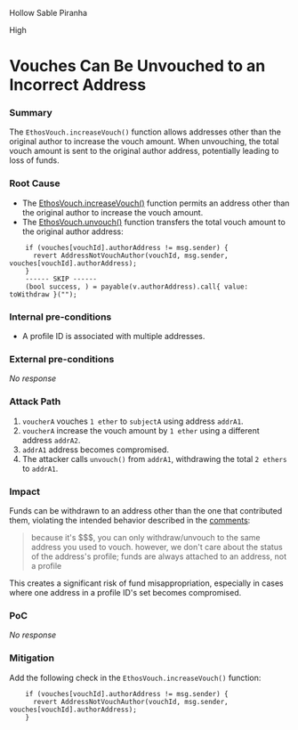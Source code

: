 Hollow Sable Piranha

High

# Vouches Can Be Unvouched to an Incorrect Address

### Summary

The `EthosVouch.increaseVouch()` function allows addresses other than the original author to increase the vouch amount. When unvouching, the total vouch amount is sent to the original author address, potentially leading to loss of funds.


### Root Cause

- The [EthosVouch.increaseVouch()](https://github.com/sherlock-audit/2024-11-ethos-network-ii/blob/main/ethos/packages/contracts/contracts/EthosVouch.sol#L426-L444) function permits an address other than the original author to increase the vouch amount.
-  The [EthosVouch.unvouch()](https://github.com/sherlock-audit/2024-11-ethos-network-ii/blob/main/ethos/packages/contracts/contracts/EthosVouch.sol#L452-L481) function transfers the total vouch amount to the original author address:
```solidity
    if (vouches[vouchId].authorAddress != msg.sender) {
      revert AddressNotVouchAuthor(vouchId, msg.sender, vouches[vouchId].authorAddress);
    }
    ------ SKIP ------
    (bool success, ) = payable(v.authorAddress).call{ value: toWithdraw }("");
```


### Internal pre-conditions

- A profile ID is associated with multiple addresses.


### External pre-conditions

_No response_

### Attack Path

1. `voucherA` vouches `1 ether` to `subjectA` using address `addrA1`.
2. `voucherA` increase the vouch amount by `1 ether` using a different address `addrA2`.
3. `addrA1` address becomes compromised.
4. The attacker calls `unvouch()` from `addrA1`, withdrawing the total `2 ethers` to `addrA1`.


### Impact

Funds can be withdrawn to an address other than the one that contributed them, violating the intended behavior described in the [comments](https://github.com/sherlock-audit/2024-11-ethos-network-ii/blob/main/ethos/packages/contracts/contracts/EthosVouch.sol#L456-L458):
> because it's $$$, you can only withdraw/unvouch to the same address you used to vouch. however, we don't care about the status of the address's profile; funds are always attached to an address, not a profile

This creates a significant risk of fund misappropriation, especially in cases where one address in a profile ID's set becomes compromised.


### PoC

_No response_

### Mitigation

Add the following check in the `EthosVouch.increaseVouch()` function:
```solidity
    if (vouches[vouchId].authorAddress != msg.sender) {
      revert AddressNotVouchAuthor(vouchId, msg.sender, vouches[vouchId].authorAddress);
    }
```
